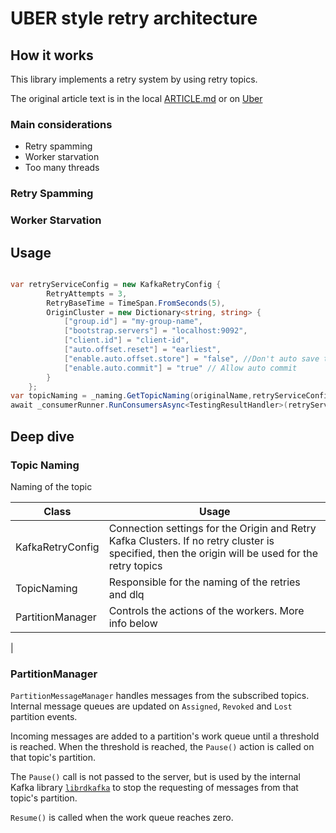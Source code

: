 ﻿# UBER style retry architecture

## How it works

This library implements a retry system by using retry topics. 

The original article text is in the local [ARTICLE.md](./ARTICLE.md) or
on [Uber](https://eng.uber.com/reliable-reprocessing/)

### Main considerations
- Retry spamming
- Worker starvation
- Too many threads
  
### Retry Spamming 

### Worker Starvation 



## Usage 

```csharp

var retryServiceConfig = new KafkaRetryConfig {
        RetryAttempts = 3,
        RetryBaseTime = TimeSpan.FromSeconds(5),
        OriginCluster = new Dictionary<string, string> {
            ["group.id"] = "my-group-name",
            ["bootstrap.servers"] = "localhost:9092",
            ["client.id"] = "client-id",
            ["auto.offset.reset"] = "earliest",
            ["enable.auto.offset.store"] = "false", //Don't auto save the offset
            ["enable.auto.commit"] = "true" // Allow auto commit
        }
    };
var topicNaming = _naming.GetTopicNaming(originalName,retryServiceConfig);
await _consumerRunner.RunConsumersAsync<TestingResultHandler>(retryServiceConfig, topicNaming, cancellationToken);
```

## Deep dive

### Topic Naming
Naming of the topic 


| Class | Usage |
| ------|-------|
| KafkaRetryConfig |  Connection settings for the Origin and Retry Kafka Clusters. If no retry cluster is specified, then the origin will be used for the retry topics |
| TopicNaming | Responsible for the naming of the retries and dlq | 
| PartitionManager | Controls the actions of the workers. More info below | 
| 


### PartitionManager

`PartitionMessageManager` handles messages from the subscribed topics. 
Internal message queues are updated on `Assigned`, `Revoked` and `Lost` partition events. 

Incoming messages are added to a partition's work queue until a threshold is reached. When the threshold is reached, the `Pause()` action is called on that topic's partition. 

The `Pause()` call is not passed to the server, but is used by the internal Kafka library [`librdkafka`](https://github.com/edenhill/librdkafka) to stop the requesting of messages from that topic's partition. 

`Resume()` is called when the work queue reaches zero. 










